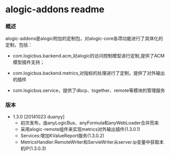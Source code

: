 alogic-addons readme
====================

### 概述
alogic-addons是alogic附加的定制包，对alogic-core各项功能进行了具体化的定制，包括：

- com.logicbus.backend.acm,对alogic的访问控制模型进行定制,提供了ACM模型插件支持；

- com.logicbus.backend.metrics,对指标的处理进行了定制，提供了对外输出的插件

- com.logicbus.service，提供了dbcp、together、remote等模块的管理服务

### 版本
 - 1.3.0 [20141023 duanyy]
 	 + 初次发布，由anyLogicBus、anyFormula和anyWebLoader合并而来
 	 + 采用alogic-remote组件来实现metrics对外输出插件(1.3.0.1)
 	 + Services:增加KValueReport服务(1.3.0.2)
 	 + MetricsHandler:RemoteWriter和ServieWriter从server.ip变量中获取本机IP(1.3.0.3)